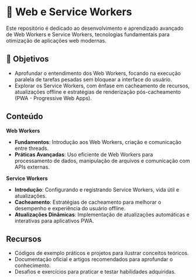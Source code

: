 # 📖 **Web e Service Workers**

Este repositório é dedicado ao desenvolvimento e aprendizado avançado de Web Workers e Service Workers, tecnologias fundamentais para otimização de aplicações web modernas.

## 🔎 **Objetivos**

- Aprofundar o entendimento dos Web Workers, focando na execução paralela de tarefas pesadas sem bloquear a interface do usuário.
- Explorar os Service Workers, com ênfase em cacheamento de recursos, atualizações offline e estratégias de renderização pós-cacheamento (PWA - Progressive Web Apps).

## **Conteúdo**

**Web Workers**

- **Fundamentos**: Introdução aos Web Workers, criação e comunicação entre threads.
- **Práticas Avançadas**: Uso eficiente de Web Workers para processamento de dados, manipulação de arquivos e comunicação com APIs externas.

**Service Workers**

- **Introdução**: Configurando e registrando Service Workers, vida útil e atualizações.
- **Cacheamento**: Estratégias de cacheamento para melhorar o desempenho e experiência do usuário offline.
- **Atualizações Dinâmicas**: Implementação de atualizações automáticas e interativas para aplicativos PWA.

## **Recursos**

- Códigos de exemplo práticos e projetos para ilustrar conceitos teóricos.
- Documentação oficial e artigos recomendados para aprofundar o conhecimento.
- Desafios e exercícios para praticar e testar habilidades adquiridas.
